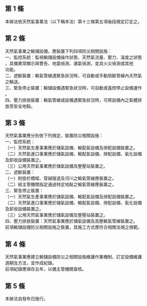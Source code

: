 第 1 條
-------
本辦法依天然氣事業法（以下稱本法）第十三條第五項後段規定訂定之。

第 2 條
-------
天然氣事業之輸儲設備，應裝置下列四項防災相關設施：  
一、監控系統：監視輸儲設備操作狀態、天然氣流量、壓力、溫度之狀態  
    ，具備異常顯示與警告、地震偵測、漏氣偵測，並具火災偵測或其他  
    功能。  
二、遮斷裝置：輸氣管線遇緊急狀況時，可自動或手動阻斷管線內天然氣  
    之輸送。  
三、緊急停止裝置：輸儲設備遇緊急狀況時，可自動或遙控停止設備運作  
    。  
四、壓力排放裝置：輸氣管線或設備遇緊急狀況時，可將設備內之氣體排  
    放至安全地點。

第 3 條
-------
天然氣事業應分別依下列規定，裝置防災相關設施：  
一、監控系統：  
（一）天然氣生產事業應於儲氣設備、輸配氣設備及摻配設備裝置之。  
（二）天然氣進口事業應於儲氣設備、輸配氣設備、摻配設備、氣化設備  
      及卸收設備裝置之。  
（三）公用天然氣事業應於儲氣設備及整壓站裝置之。  
二、遮斷裝置：  
（一）附掛於橋樑、穿越隧道及河川之輸氣管線應裝置之。  
（二）經主管機關指定通過特定地點之輸氣管線應裝置之。  
三、緊急停止裝置：  
（一）天然氣生產事業應於儲氣設備、輸配氣設備及摻配設備裝置之。  
（二）天然氣進口事業應於儲氣設備、輸配氣設備、摻配設備、氣化設備  
      及卸收設備裝置之。  
（三）公用天然氣事業應於儲氣設備及整壓站裝置之。  
四、壓力排放裝置：天然氣事業應於儲氣設備及高壓輸氣管線裝置之。  
前項輸儲設備防災相關設施之裝置，其施工方式應符合相關法規之規範。

第 4 條
-------
天然氣事業應建立輸儲設備防災之相關設施維護作業機制，訂定設備維護  
週期及方法，並作成紀錄。  
前項紀錄應保存五年，以備主管機關查核。

第 5 條
-------
本辦法自發布日施行。

